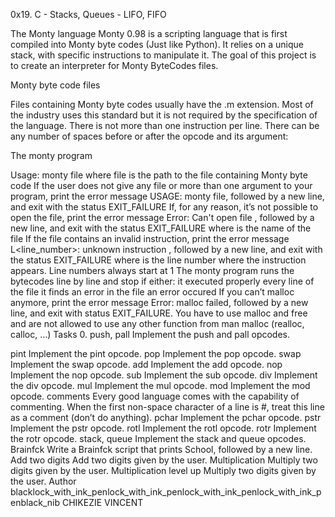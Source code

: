 0x19. C - Stacks, Queues - LIFO, FIFO

The Monty language Monty 0.98 is a scripting language that is first compiled into Monty byte codes (Just like Python). It relies on a unique stack, with specific instructions to manipulate it. The goal of this project is to create an interpreter for Monty ByteCodes files.

Monty byte code files

Files containing Monty byte codes usually have the .m extension. Most of the industry uses this standard but it is not required by the specification of the language. There is not more than one instruction per line. There can be any number of spaces before or after the opcode and its argument:

The monty program

Usage: monty file where file is the path to the file containing Monty byte code If the user does not give any file or more than one argument to your program, print the error message USAGE: monty file, followed by a new line, and exit with the status EXIT_FAILURE If, for any reason, it’s not possible to open the file, print the error message Error: Can't open file , followed by a new line, and exit with the status EXIT_FAILURE where is the name of the file If the file contains an invalid instruction, print the error message L<line_number>: unknown instruction , followed by a new line, and exit with the status EXIT_FAILURE where is the line number where the instruction appears. Line numbers always start at 1 The monty program runs the bytecodes line by line and stop if either: it executed properly every line of the file it finds an error in the file an error occured If you can’t malloc anymore, print the error message Error: malloc failed, followed by a new line, and exit with status EXIT_FAILURE. You have to use malloc and free and are not allowed to use any other function from man malloc (realloc, calloc, …) Tasks 0. push, pall Implement the push and pall opcodes.

pint Implement the pint opcode.
pop Implement the pop opcode.
swap Implement the swap opcode.
add Implement the add opcode.
nop Implement the nop opcode.
sub Implement the sub opcode.
div Implement the div opcode.
mul Implement the mul opcode.
mod Implement the mod opcode.
comments Every good language comes with the capability of commenting. When the first non-space character of a line is #, treat this line as a comment (don’t do anything).
pchar Implement the pchar opcode.
pstr Implement the pstr opcode.
rotl Implement the rotl opcode.
rotr Implement the rotr opcode.
stack, queue Implement the stack and queue opcodes.
Brainfck Write a Brainfck script that prints School, followed by a new line.
Add two digits Add two digits given by the user.
Multiplication Multiply two digits given by the user.
Multiplication level up Multiply two digits given by the user. Author blacklock_with_ink_penlock_with_ink_penlock_with_ink_penlock_with_ink_penblack_nib CHIKEZIE VINCENT
